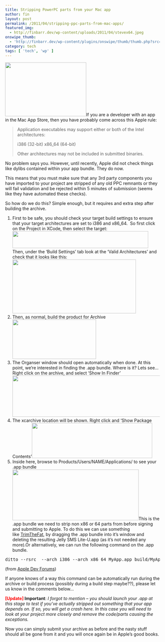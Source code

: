 ```yaml
---
title: Stripping PowerPC parts from your Mac app
author: fin
layout: post
permalink: /2011/04/stripping-ppc-parts-from-mac-apps/
featured_img:
  - http://finbarr.dev/wp-content/uploads/2011/04/stevex64.jpeg
onswipe_thumb:
  - 'http://finbarr.dev/wp-content/plugins/onswipe/thumb/thumb.php?src=http://finbarr.dev/wp-content/uploads/2011/04/stevex64.jpeg&amp;w=600&amp;h=800&amp;zc=1&amp;q=75&amp;f=0'
category: tech
tags: [ 'tech', 'wp' ]
---
```

<img class="alignright size-full wp-image-667" title="stevex64" src="http://finbarr.dev/wp-content/uploads/2011/04/stevex64.jpeg" alt="" width="264" height="175" />If you are a developer with an app in the Mac App Store, then you have probably come across this Apple rule:

> Application executables may support either or both of the Intel architectures:
>
> i386 (32-bit)
> x86_64 (64-bit)
>
> Other architectures may not be included in submitted binaries.

No problem says you. However, until recently, Apple did not check things like dylibs contained within your app bundle. They do now.

This means that you must make sure that any 3rd party components you have imported to your project are stripped of any old PPC remnants or they will fail validation and be rejected within 5 minutes of submission (seems like they have automated these checks).

So how do we do this? Simple enough, but it requires and extra step after building the archive.

  1. First to be safe, you should check your target build settings to ensure that your target architectures are set to i386 and x86_64.  So first click on the Project in XCode, then select the target:
    <img class="aligncenter size-full wp-image-644" title="Select target" src="http://finbarr.dev/wp-content/uploads/2011/04/Screen-shot-2011-04-27-at-21.55.21.png" alt="" width="442" height="55" /> Then, under the &#8216;Build Settings&#8217; tab look at the &#8216;Valid Architectures&#8217; and check that it looks like this:<img class="aligncenter size-full wp-image-645" title="Arch" src="http://finbarr.dev/wp-content/uploads/2011/04/Screen-shot-2011-04-27-at-22.08.30.png" alt="" width="402" height="175" />
  2. Then, as normal, build the product for Archive<img class="aligncenter size-full wp-image-646" title="Screen shot 2011-04-27 at 22.10.08" src="http://finbarr.dev/wp-content/uploads/2011/04/Screen-shot-2011-04-27-at-22.10.08.png" alt="" width="272" height="128" />
  3. The Organser window should open automatically when done. At this point, we&#8217;re interested in finding the .app bundle. Where is it? Lets see&#8230; Right click on the archive, and select &#8216;Show In Finder&#8217;<img class="aligncenter size-full wp-image-647" title="Screen shot 2011-04-27 at 22.12.25" src="http://finbarr.dev/wp-content/uploads/2011/04/Screen-shot-2011-04-27-at-22.12.25.png" alt="" width="497" height="134" />
  4. The xcarchive location will be shown. Right click and &#8216;Show Package Contents&#8217;<img class="aligncenter size-full wp-image-648" title="Screen shot 2011-04-27 at 22.13.59" src="http://finbarr.dev/wp-content/uploads/2011/04/Screen-shot-2011-04-27-at-22.13.59.png" alt="" width="392" height="114" />
  5. Inside here, browse to Products/Users/NAME/Applications/ to see your .app bundle<img class="aligncenter size-full wp-image-649" title="Screen shot 2011-04-27 at 22.17.25" src="http://finbarr.dev/wp-content/uploads/2011/04/Screen-shot-2011-04-27-at-22.17.25.png" alt="" width="411" height="165" />This is the .app bundle we need to strip non x86 or 64 parts from before signing and submitting to Apple. To do this we can use something like [TrimTheFat][1], by dragging the .app bundle into it&#8217;s window and deleting the resulting Jelly SMS Lite-U.app (as it&#8217;s not needed any more).Or alternatively, we can run the following command on the .app bundle.

<pre>ditto --rsrc  --arch i386 --arch x86_64 MyApp.app build/MyApp.app</pre>

(from [Apple Dev Forums][2])

If anyone knows of a way this command can be automatically run during the archive or build process (possibly during a build step maybe??), please let us know in the comments below&#8230;

**<span style="color: #ff0000;">[Update]</span> Important**: *I forgot to mention &#8211; you should launch your .app at this stage to test if you&#8217;ve actually stripped out something that your app depends on. If so, you will get a crash here. In this case you will need to look at your project more closely and remove the code/parts causing the exceptions.*

Now you can simply submit your archive as before and the nasty stuff should all be gone from it and you will once again be in Apple&#8217;s good books.

 [1]: http://homepage.mac.com/gweston/macware/TrimTheFat.zip "Trim The Fat"
 [2]: https://devforums.apple.com/message/418977#418977
